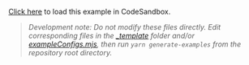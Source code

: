 [Click here](https://codesandbox.io/s/github/react-querybuilder/react-querybuilder/tree/main/examples/basic) to load this example in CodeSandbox.

> _Development note: Do not modify these files directly. Edit corresponding files in the [\_template](../_template) folder and/or [exampleConfigs.mjs](../exampleConfigs.mjs), then run `yarn generate-examples` from the repository root directory._
